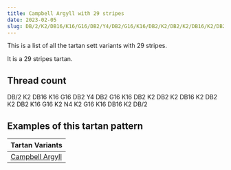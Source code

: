 ```yaml
---
title: Campbell Argyll with 29 stripes
date: 2023-02-05
slug: DB/2/K2/DB16/K16/G16/DB2/Y4/DB2/G16/K16/DB2/K2/DB2/K2/DB16/K2/DB2/K2/DB2/K16/G16/K2/N4/K2/G16/K16/DB16/K2/DB/2
---
```

This is a list of all the tartan sett variants with 29 stripes.

It is a 29 stripes tartan.


## Thread count
DB/2 K2 DB16 K16 G16 DB2 Y4 DB2 G16 K16 DB2 K2 DB2 K2 DB16 K2 DB2 K2 DB2 K16 G16 K2 N4 K2 G16 K16 DB16 K2 DB/2

## Examples of this tartan pattern

| Tartan Variants |
|---------------|
| [Campbell Argyll](/variants/db/2/k2/db16/k16/g16/db2/y4/db2/g16/k16/db2/k2/db2/k2/db16/k2/db2/k2/db2/k16/g16/k2/n4/k2/g16/k16/db16/k2/db/2-db00004c-g004c00-k000000-nd0d0d0-yffc800)||
